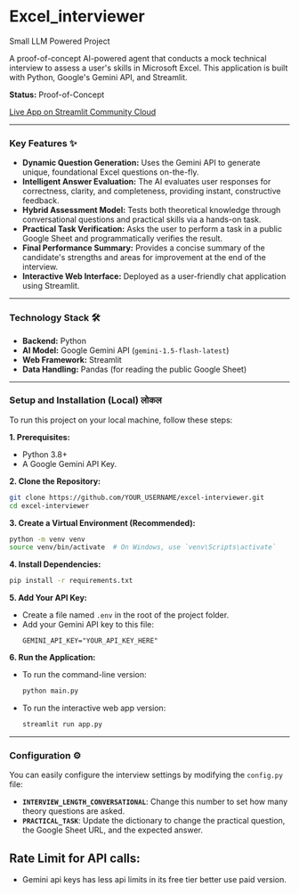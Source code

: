 # Excel_interviewer
Small LLM Powered Project


A proof-of-concept AI-powered agent that conducts a mock technical interview to assess a user's skills in Microsoft Excel. This application is built with Python, Google's Gemini API, and Streamlit.

**Status:** Proof-of-Concept

[Live App on Streamlit Community Cloud](https://excelinterviewer-2025.streamlit.app/)

-----

### Key Features ✨

  * **Dynamic Question Generation:** Uses the Gemini API to generate unique, foundational Excel questions on-the-fly.
  * **Intelligent Answer Evaluation:** The AI evaluates user responses for correctness, clarity, and completeness, providing instant, constructive feedback.
  * **Hybrid Assessment Model:** Tests both theoretical knowledge through conversational questions and practical skills via a hands-on task.
  * **Practical Task Verification:** Asks the user to perform a task in a public Google Sheet and programmatically verifies the result.
  * **Final Performance Summary:** Provides a concise summary of the candidate's strengths and areas for improvement at the end of the interview.
  * **Interactive Web Interface:** Deployed as a user-friendly chat application using Streamlit.

-----

### Technology Stack 🛠️

  * **Backend:** Python
  * **AI Model:** Google Gemini API (`gemini-1.5-flash-latest`)
  * **Web Framework:** Streamlit
  * **Data Handling:** Pandas (for reading the public Google Sheet)

-----

### Setup and Installation (Local)  लोकल

To run this project on your local machine, follow these steps:

**1. Prerequisites:**

  * Python 3.8+
  * A Google Gemini API Key.

**2. Clone the Repository:**

```bash
git clone https://github.com/YOUR_USERNAME/excel-interviewer.git
cd excel-interviewer
```

**3. Create a Virtual Environment (Recommended):**

```bash
python -m venv venv
source venv/bin/activate  # On Windows, use `venv\Scripts\activate`
```

**4. Install Dependencies:**

```bash
pip install -r requirements.txt
```

**5. Add Your API Key:**

  * Create a file named `.env` in the root of the project folder.
  * Add your Gemini API key to this file:
    ```
    GEMINI_API_KEY="YOUR_API_KEY_HERE"
    ```

**6. Run the Application:**

  * To run the command-line version:
    ```bash
    python main.py
    ```
  * To run the interactive web app version:
    ```bash
    streamlit run app.py
    ```

-----

### Configuration ⚙️

You can easily configure the interview settings by modifying the `config.py` file:

  * **`INTERVIEW_LENGTH_CONVERSATIONAL`**: Change this number to set how many theory questions are asked.
  * **`PRACTICAL_TASK`**: Update the dictionary to change the practical question, the Google Sheet URL, and the expected answer.

## Rate Limit for API calls:
  * Gemini api keys has less api limits in its free tier better use paid version.
